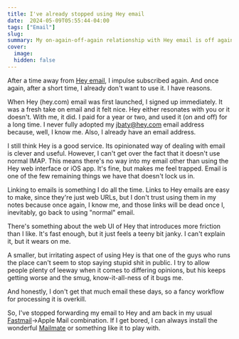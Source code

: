 ```yaml
---
title: I've already stopped using Hey email
date:  2024-05-09T05:55:44-04:00
tags: ["Email"]
slug: 
summary: My on-again-off-again relationship with Hey email is off again
cover:
  image: 
  hidden: false
---
```


After a time away from [Hey email](https://hey.com), I impulse subscribed again. And once again, after a short time, I already don't want to use it. I have reasons.

When Hey (hey.com) email was first launched, I signed up immediately. It was a fresh take on email and it felt nice. Hey either resonates with you or it doesn't. With me, it did. I paid for a year or two, and used it (on and off) for a long time. I never fully adopted my jbaty@hey.com email address because, well, I know me. Also, I already have an email address.

I still think Hey is a good service. Its opinionated way of dealing with email is clever and useful. However, I can't get over the fact that it doesn't use normal IMAP. This means there's no way into my email other than using the Hey web interface or iOS app. It's fine, but makes me feel trapped. Email is one of the few remaining things we have that doesn't lock us in. 

Linking to emails is something I do all the time. Links to Hey emails are easy to make, since they're just web URLs, but I don't trust using them in my notes because once again, I know me, and those links will be dead once I, inevitably, go back to using "normal" email.

There's something about the web UI of Hey that introduces more friction than I like. It's fast enough, but it just feels a teeny bit janky. I can't explain it, but it wears on me.

A smaller, but irritating aspect of using Hey is that one of the guys who runs the place can't seem to stop saying stupid shit in public. I try to allow people plenty of leeway when it comes to differing opinions, but his keeps getting worse and the smug, know-it-all-ness of it bugs me.

And honestly, I don't get that much email these days, so a fancy workflow for processing it is overkill.

So, I've stopped forwarding my email to Hey and am back in my usual [Fastmail](https://fastmail.com)->Apple Mail combination. If I get bored, I can always install the wonderful [Mailmate](https://freron.com/) or something like it to play with.

